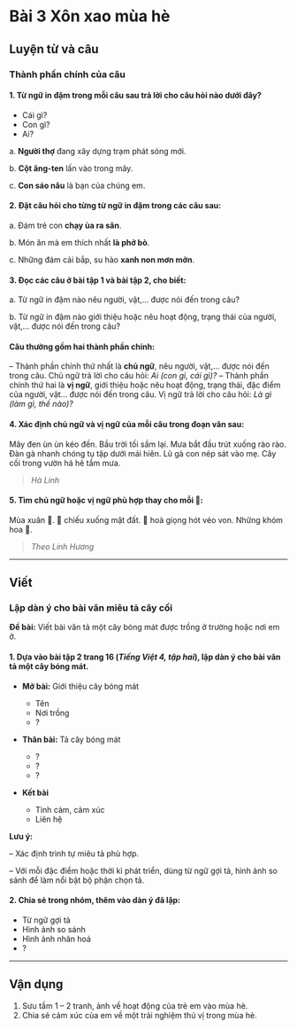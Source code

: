 # Bài 3 Xôn xao mùa hè

## Luyện từ và câu

### Thành phần chính của câu

#### 1.  Từ ngữ in đậm trong mỗi câu sau trả lời cho câu hỏi nào dưới đây?
 *   Cái gì?
 *   Con gì?
 *   Ai?

 a. **Người thợ** đang xây dựng trạm phát sóng mới.
 
 b. **Cột ăng-ten** lấn vào trong mây.
 
 c. **Con sáo nâu** là bạn của chúng em.

#### 2.  Đặt câu hỏi cho từng từ ngữ in đậm trong các câu sau:
 a. Đám trẻ con **chạy ùa ra sân**.
 
 b. Món ăn mà em thích nhất **là phở bò**.
 
 c. Những đám cải bắp, su hào **xanh non mơn mởn**.

#### 3.  Đọc các câu ở bài tập 1 và bài tập 2, cho biết:
 a. Từ ngữ in đậm nào nêu người, vật,... được nói đến trong câu?

 b. Từ ngữ in đậm nào giới thiệu hoặc nêu hoạt động, trạng thái của người, vật,... được nói đến trong câu?

####  Câu thường gồm hai thành phần chính:
 – Thành phần chính thứ nhất là **chủ ngữ**, nêu người, vật,... được nói đến trong câu. Chủ ngữ trả lời cho câu hỏi: *Ai (con gì, cái gì)?*
 – Thành phần chính thứ hai là **vị ngữ**, giới thiệu hoặc nêu hoạt động, trạng thái, đặc điểm của người, vật... được nói đến trong câu. Vị ngữ trả lời cho câu hỏi: *Là gì (làm gì, thế nào)?*

#### 4.  Xác định chủ ngữ và vị ngữ của mỗi câu trong đoạn văn sau:
 Mây đen ùn ùn kéo đến. Bầu trời tối sầm lại. Mưa bắt đầu trút xuống rào rào. Đàn gà nhanh chóng tụ tập dưới mái hiên. Lũ gà con nép sát vào mẹ. Cây cối trong vườn hả hê tắm mưa.
> *Hà Linh*

#### 5.  Tìm chủ ngữ hoặc vị ngữ phù hợp thay cho mỗi 🌸:
 Mùa xuân 🌸. 🌸 chiếu xuống mặt đất. 🌸 hoà giọng hót véo von. Những khóm hoa 🌸.
 > *Theo Linh Hương*

---

## Viết

### Lập dàn ý cho bài văn miêu tả cây cối

**Đề bài:** Viết bài văn tả một cây bóng mát được trồng ở trường hoặc nơi em ở.

#### 1.  Dựa vào bài tập 2 trang 16 (*Tiếng Việt 4, tập hai*), lập dàn ý cho bài văn tả một cây bóng mát.

 *   **Mở bài:** Giới thiệu cây bóng mát
     *   Tên
     *   Nơi trồng
     *   ?
       
 *   **Thân bài:** Tả cây bóng mát
     *   ?
     *   ?
     *   ?
       
 *   **Kết bài**
     *   Tình cảm, cảm xúc
     *   Liên hệ

 **Lưu ý:**
 
 – Xác định trình tự miêu tả phù hợp.
 
 – Với mỗi đặc điểm hoặc thời kì phát triển, dùng từ ngữ gợi tả, hình ảnh so sánh để làm nổi bật bộ phận chọn tả.

#### 2.  Chia sẻ trong nhóm, thêm vào dàn ý đã lập:
 *   Từ ngữ gợi tả
 *   Hình ảnh so sánh
 *   Hình ảnh nhân hoá
 *   ?

---

## Vận dụng

1.  Sưu tầm 1 – 2 tranh, ảnh về hoạt động của trẻ em vào mùa hè.
2.  Chia sẻ cảm xúc của em về một trải nghiệm thú vị trong mùa hè.
